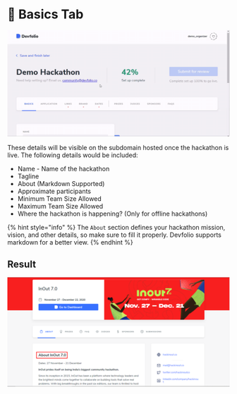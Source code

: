# 📕 Basics Tab

![](../../.gitbook/assets/basic-details.gif)

These details will be visible on the subdomain hosted once the hackathon is live. The following details would be included:

* Name - Name of the hackathon
* Tagline
* About \(Markdown Supported\)
* Approximate participants
* Minimum Team Size Allowed
* Maximum Team Size Allowed
* Where the hackathon is happening? \(Only for offline hackathons\)

{% hint style="info" %}
The `About` section defines your hackathon mission, vision, and other details, so make sure to fill it properly. Devfolio supports markdown for a better view.
{% endhint %}

## Result

![](../../.gitbook/assets/image%20%2862%29.png)

